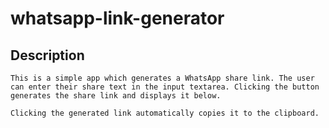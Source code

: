 # whatsapp-link-generator

## Description
```
This is a simple app which generates a WhatsApp share link. The user can enter their share text in the input textarea. Clicking the button generates the share link and displays it below.

Clicking the generated link automatically copies it to the clipboard.
```

